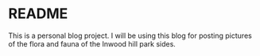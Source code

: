 # README

This is a personal blog project. I will be using this blog for posting pictures of the flora and fauna of the Inwood hill park sides.